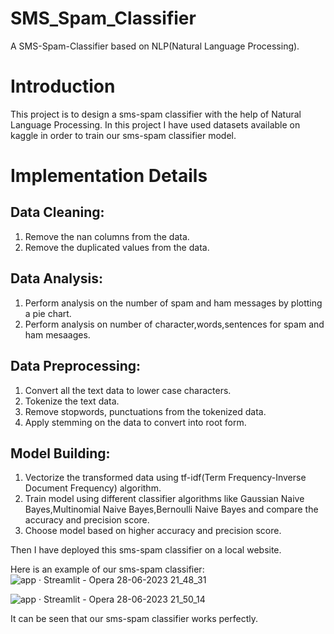 # SMS_Spam_Classifier
A SMS-Spam-Classifier based on NLP(Natural Language Processing).
# Introduction
This project is to design a sms-spam classifier with the help of Natural Language Processing. In this project I have used datasets available on kaggle in order to train our sms-spam classifier model.
# Implementation Details

## Data Cleaning:
1. Remove the nan columns from the data.
2. Remove the duplicated values from the data.

## Data Analysis:
1. Perform analysis on the number of spam and ham messages by plotting a pie chart.
2. Perform analysis on number of character,words,sentences for spam and ham mesaages.

## Data Preprocessing:
1. Convert all the text data to lower case characters.
2. Tokenize the text data.
3. Remove stopwords, punctuations from the tokenized data.
4. Apply stemming on the data to convert into root form.

## Model Building:
1. Vectorize the transformed data using tf-idf(Term Frequency-Inverse Document Frequency) algorithm.
2. Train model using different classifier algorithms like Gaussian Naive Bayes,Multinomial Naive Bayes,Bernoulli Naive Bayes and compare the accuracy and precision score.
3. Choose model based on higher accuracy and precision score.

Then I have deployed this sms-spam classifier on a local website.

Here is an example of our sms-spam classifier:
![app · Streamlit - Opera 28-06-2023 21_48_31](https://github.com/ayanb2000kgpian/SMS_Spam_Classifier/assets/138036625/dd5ed702-1914-4397-80c5-679e864017db)

![app · Streamlit - Opera 28-06-2023 21_50_14](https://github.com/ayanb2000kgpian/SMS_Spam_Classifier/assets/138036625/fe81211a-eb6a-483e-960d-186bb3b3fb06)

It can be seen that our sms-spam classifier works perfectly.

